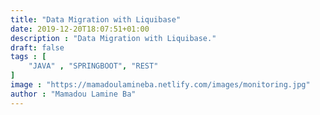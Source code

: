 ```yaml
---
title: "Data Migration with Liquibase"
date: 2019-12-20T18:07:51+01:00
description : "Data Migration with Liquibase."
draft: false
tags : [
    "JAVA" , "SPRINGBOOT", "REST"
]
image : "https://mamadoulamineba.netlify.com/images/monitoring.jpg"
author : "Mamadou Lamine Ba"
---
```


